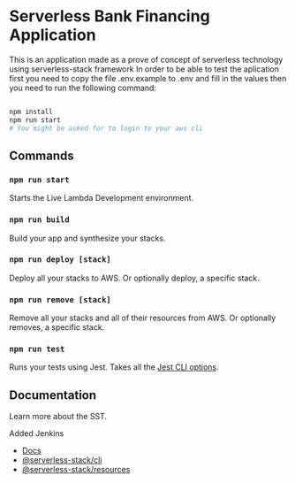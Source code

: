 # Serverless Bank Financing Application

This is an application made as a prove of concept of serverless technology using serverless-stack framework
In order to be able to test the aplication first you need to copy the file .env.example to .env and fill in the values
then you need to run the following command:

```sh

npm install
npm run start
# You might be asked for to login to your aws cli
```

## Commands

### `npm run start`

Starts the Live Lambda Development environment.

### `npm run build`

Build your app and synthesize your stacks.

### `npm run deploy [stack]`

Deploy all your stacks to AWS. Or optionally deploy, a specific stack.

### `npm run remove [stack]`

Remove all your stacks and all of their resources from AWS. Or optionally removes, a specific stack.

### `npm run test`

Runs your tests using Jest. Takes all the [Jest CLI options](https://jestjs.io/docs/en/cli).

## Documentation

Learn more about the SST.

Added Jenkins

- [Docs](https://docs.serverless-stack.com/)
- [@serverless-stack/cli](https://docs.serverless-stack.com/packages/cli)
- [@serverless-stack/resources](https://docs.serverless-stack.com/packages/resources)
